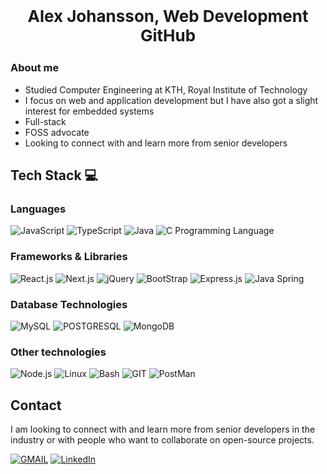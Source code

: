 ## <p style="text-align: center; font-size: 26px;">Alex Johansson, Web Development GitHub</p>
### About me
* Studied Computer Engineering at KTH, Royal Institute of Technology
* I focus on web and application development but I have also got a slight interest for embedded systems
* Full-stack
* FOSS advocate
* Looking to connect with and learn more from senior developers

## Tech Stack 💻
### Languages 
![JavaScript](https://img.shields.io/badge/JavaScript-F7DF1E?style=for-the-badge&logo=javascript&logoColor=black)
![TypeScript](https://img.shields.io/badge/TypeScript-007ACC?style=for-the-badge&logo=typescript&logoColor=white)
![Java](https://img.shields.io/badge/Java-ED8B00?style=for-the-badge&logo=openjdk&logoColor=white)
![C Programming Language](https://img.shields.io/badge/C-00599C?style=for-the-badge&logo=c&logoColor=white)
<br>
### Frameworks & Libraries
![React.js](https://img.shields.io/badge/React-20232A?style=for-the-badge&logo=react&logoColor=61DAFB)
![Next.js](https://img.shields.io/badge/next.js-000000?style=for-the-badge&logo=nextdotjs&logoColor=white)
![jQuery](https://img.shields.io/badge/jQuery-0769AD?style=for-the-badge&logo=jquery&logoColor=white)
![BootStrap](https://img.shields.io/badge/Bootstrap-563D7C?style=for-the-badge&logo=bootstrap&logoColor=white)
![Express.js](https://img.shields.io/badge/Express.js-404D59?style=for-the-badge)
![Java Spring](https://img.shields.io/badge/Spring-6DB33F?style=for-the-badge&logo=spring&logoColor=white)
<br>
### Database Technologies
![MySQL](https://img.shields.io/badge/MySQL-00000F?style=for-the-badge&logo=mysql&logoColor=white)
![POSTGRESQL](https://img.shields.io/badge/PostgreSQL-316192?style=for-the-badge&logo=postgresql&logoColor=white)
![MongoDB](https://img.shields.io/badge/MongoDB-4EA94B?style=for-the-badge&logo=mongodb&logoColor=white)
<br>
### Other technologies
![Node.js](https://img.shields.io/badge/Node.js-43853D?style=for-the-badge&logo=node.js&logoColor=white)
![Linux](https://img.shields.io/badge/Linux-FCC624?style=for-the-badge&logo=linux&logoColor=black)
![Bash](https://img.shields.io/badge/GNU%20Bash-4EAA25?style=for-the-badge&logo=GNU%20Bash&logoColor=white)
![GIT](https://img.shields.io/badge/GIT-E44C30?style=for-the-badge&logo=git&logoColor=white)
![PostMan](https://img.shields.io/badge/Postman-F6BB43?style=flat-square&logo=Postman&logoColor=white)
<br>
## Contact
I am looking to connect with and learn more from senior developers in the industry or with people who want to collaborate on open-source projects. 
<br>

[![GMAIL](https://img.shields.io/badge/Gmail-D14836?style=for-the-badge&logo=gmail&logoColor=white)](mailto:alejoh.github.95@gmail.com)
[![LinkedIn](https://img.shields.io/badge/LinkedIn-0077B5?style=for-the-badge&logo=linkedin&logoColor=white)](https://www.linkedin.com/in/alexander-johansson-912665288/)